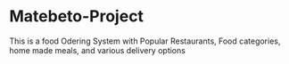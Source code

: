 # Matebeto-Project
This is a food Odering System with Popular Restaurants, Food categories, home made meals, and various delivery options
